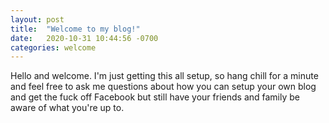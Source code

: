 ```yaml
---
layout: post
title:  "Welcome to my blog!"
date:   2020-10-31 10:44:56 -0700
categories: welcome
---
```

Hello and welcome.  I'm just getting this all setup, so hang chill for a minute and feel free to ask me questions about how you can setup your own blog and get the fuck off Facebook but still have your friends and family be aware of what you're up to.
